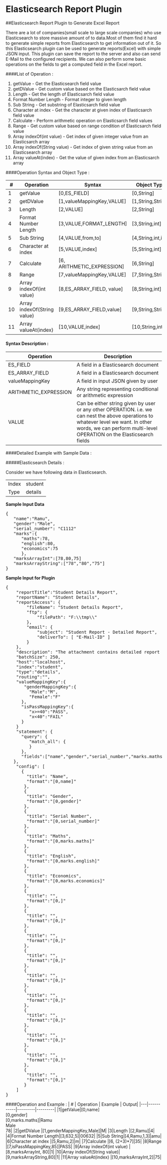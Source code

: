 # Elasticsearch Report Plugin
##Elasticsearch Report Plugin to Generate Excel Report

There are a lot of companies(small scale to large scale companies) who use Elasticsearch to store massive amount of to data.Most of them find it hard to generate simple reports from Elasticsearch to get information out of it.  So this Elasticsearch plugin can be used to generate reports(Excel) with simple JSON input. This plugin can save the report to the server and also can send E-Mail to the configured recipients. We can also perform some basic operations on the fields to get a computed field in the Excel report.

####List of Operation : 

1. getValue -  Get the Elasticsearch field value
2. getDValue - Get custom value based on the Elasticsarch field value
3. Length - Get the length of Elasticsarch field value
4. Format Number Length - Format integer to given length
5. Sub String - Get substring of Elasticsarch field value
6. Character at index - Get the character at given index of Elasticsarch field value
7. Calculate - Perform arithmetic operation on Elasticsarch field values
8. Range - Get custom value based on range condition of Elasticsarch field value
9. Array indexOf(int value) - Get index of given integer value from an Elasticsarch array
10. Array indexOf(String value) - Get index of given string value from an Elasticsearch array 
11. Array valueAt(index) - Get the value of given index from an Elasticsarch array


####Operation Syntax and Object Type : 

| # | Operation | Syntax | Object Type |
|---|-----------|---------|------------|
|1|getValue|[0,ES_FIELD]|[0,String]|
|2|getDValue |[1,valueMappingKey,VALUE]|[1,String,String]|
|3|Length |[2,VALUE]|[2,String]|
|4|Format Number Length|[3,VALUE,FORMAT_LENGTH]|[3,String,int]|
|5|Sub String|[4,VALUE,from,to]|[4,String,int,int]|
|6|Character at index |[5,VALUE,index]|[5,String,int]|
|7|Calculate |[6, ARITHMETIC_EXPRESSION]|[6,String]|
|8|Range |[7,valueMappingKey,VALUE]|[7,String,String]|
|9|Array indexOf(int value) |[8,ES_ARRAY_FIELD, value]|[8,String,int]|
|10|Array indexOf(String value)|[9,ES_ARRAY_FIELD,value]|[9,String,String]|
|11|Array valueAt(index) |[10,VALUE,index]|[10,String,int]|

#### Syntax Description :
|Operation | Description|
|---|-----------|
|ES_FIELD| A field in a Elasticsearch document|
|ES_ARRAY_FIELD| A field in a Elasticsearch document|
|valueMappingKey| A field in input JSON given by user |
|ARITHMETIC_EXPRESSION| Any string representing conditional or arithmetic expression |
|VALUE| Can be either string given by user or any other OPERATION. i.e. we can nest the above operations to whatever level we want. In other words, we can perform multi-level OPERATION on the Elasticsearch fields |


####Detailed Example with Sample Data :

#####Elasticsearch Details :

Consider we have following data in Elasticsearch.

<table>
<tr>
<td>Index</td><td>student</td>
</tr>
<tr>
<td>Type</td><td>details</td>
</tr>
</table>

__Sample Input Data__
<pre>
{
   "name":"Ramu",
   "gender":"Male",
   "serial_number": "C1112"
   "marks":{
      "maths":78,
      "english":80,
      "economics":75
      },
   "marksArrayInt":[78,80,75]
   "marksArrayString":["78","80","75"]
}
</pre>

__Sample Input for Plugin__
<pre>
{
	"reportTitle":"Student Details Report",
	"reportName": "Student Details",
	"reportAccess": {
		"fileName": "Student Details Report",
		"ftp": {
			"filePath": "F:\\tmp\\"
		},
		"email": {
			"subject": "Student Report - Detailed Report",
			"deliverTo": [ "E-Mail-ID" ]
		}
	},
	"description": "The attachment contains detailed report of students.",
	"batchSize": 250,
	"host":"localhost",
	"index":"student",
	"type":"details",
	"routing":"",
	"valueMappingKey":{
	   "genderMappingKey":{
         "Male":"M",
         "Female":"F"
      },
      "isPassMappingKey":{
         "x>=40":"PASS",
         "x<40":"FAIL"
      }
	}
	"statement": {
      "query": {
         "match_all": {
         }
      },
      "fields":["name","gender","serial_number","marks.maths","marks.english","marks.economics","","","","","","","","","","",]
   },
	"config": [
      {
		"title": "Name",
		"format":"[0,name]"
	   },
	   {
		"title": "Gender",
		"format":"[0,gender]"
	   },
	   {
		"title": "Serial Number",
		"format":"[0,serial_number]"
	   },
	   {
		"title": "Maths",
		"format":"[0,marks.maths]"
	   },
	   {
		"title": "English",
		"format":"[0,marks.english]"
	   },
	   {
		"title": "Economics",
		"format":"[0,marks.economics]"
	   },
	   {
		"title": "",
		"format":"[0,]"
	   },
	   {
		"title": "",
		"format":"[0,]"
	   },
	   {
		"title": "",
		"format":"[0,]"
	   },
	   {
		"title": "",
		"format":"[0,]"
	   },
	   {
		"title": "",
		"format":"[0,]"
	   },
	   {
		"title": "",
		"format":"[0,]"
	   },
	   {
		"title": "",
		"format":"[0,]"
	   },
	   {
		"title": "",
		"format":"[0,]"
	   },
	   {
		"title": "",
		"format":"[0,]"
	   },
	   {
		"title": "",
		"format":"[0,]"
	   }
	]
}
</pre>



####Operation and Example :
| # | Operation | Example | Output|
|---|-----------|---------|---------|
|1|getValue|[0,name]<br>[0,gender]<br>[0,marks.maths]|Ramu<br>Male<br>78|
|2|getDValue |[1,genderMappingKey,Male]|M|
|3|Length |[2,Ramu]|4|
|4|Format Number Length|[3,632,5]|00632|
|5|Sub String|[4,Ramu,1,3]|amu|
|6|Character at index |[5,Ramu,2]|m|
|7|Calculate |[6, (2+3)*7]|35|
|8|Range |[7,isPassMappingKey,85]|PASS|
|9|Array indexOf(int value) |[8,marksArrayInt, 80]|1|
|10|Array indexOf(String value)|[9,marksArrayString,80]|1|
|11|Array valueAt(index) |[10,marksArrayInt,2]|75|



